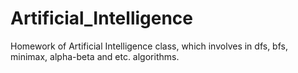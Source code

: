 # Artificial_Intelligence
Homework of Artificial Intelligence class, which involves in dfs, bfs, minimax, alpha-beta and etc. algorithms.
